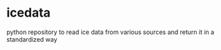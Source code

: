 # icedata
python repository to read ice data from various sources and return it in a standardized way
